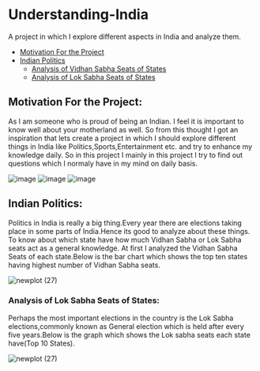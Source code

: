 # Understanding-India
A project in which I explore different aspects in India and analyze them.

* [Motivation For the Project](#Motivation-For-the-Project)
* [Indian Politics](#Indian-Politics)
  * [Analysis of Vidhan Sabha Seats of States](#Analysis-of-Vidhan-Sabha-Seats-of-States)
  * [Analysis of Lok Sabha Seats of States](#Analysis-of-Lok-Sabha-Seats-of-States)





## Motivation For the Project:
As I am someone who is proud of being an Indian. I feel it is important to know well about your motherland as well. So from this thought I got an inspiration that lets create a project in which I should explore different things in India like Politics,Sports,Entertainment etc. and try to enhance my knowledge daily. So in this project I mainly in this project I try to find out questions which I normaly have in my mind on daily basis.

![image](https://user-images.githubusercontent.com/55452866/104730874-d1025500-5760-11eb-9d61-4e67ba0c6b5a.png)
![image](https://user-images.githubusercontent.com/55452866/104731255-74ec0080-5761-11eb-8e3a-e14cec6133e7.png)
![image](https://user-images.githubusercontent.com/55452866/104731502-cbf1d580-5761-11eb-94ef-d567680a0702.png)

## Indian Politics:
Politics in India is really a big thing.Every year there are elections taking place in some parts of India.Hence its good to analyze about these things. To know about which state have how much Vidhan Sabha or Lok Sabha seats act as a general knowledge.
At first I analyzed the Vidhan Sabha Seats of each state.Below is the bar chart which shows the top ten states having highest number of Vidhan Sabha seats.

![newplot (27)](https://user-images.githubusercontent.com/55452866/104762456-6534e200-578a-11eb-85a5-76cd1ad9f6fc.png)

### Analysis of Lok Sabha Seats of States:
 Perhaps the most important elections in the country is the Lok Sabha elections,commonly known as General election which is held after every five years.Below is the graph which shows the Lok sabha seats each state have(Top 10 States).
 
 ![newplot (27)](https://user-images.githubusercontent.com/55452866/104817177-92929600-5845-11eb-98b0-ff79a38672ac.png)




